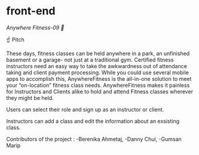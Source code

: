 # front-end

_Anywhere Fitness-09 💪_

☝️ Pitch

These days, fitness classes can be held anywhere in a park, an unfinished basement or a garage- not just at a traditional gym. Certified fitness instructors need an easy way to take the awkwardness out of attendance taking and client payment processing.
While you could use several mobile apps to accomplish this, AnywhereFitness is the all-in-one solution to meet your “on-location” fitness class needs. AnywhereFitness makes it painless for Instructors and Clients alike to hold and attend Fitness classes wherever they might be held.


Users can select their role and sign up as an instructor or client.

Instructors can add a class and edit the information about an exsisting class.

Contributors of the project :
-Berenika Ahmetaj,
-Danny Chui,
-Gumsan Marip

